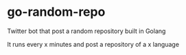 # go-random-repo
Twitter bot that post a random repository built in Golang

It runs every x minutes and post a repository of a x language
